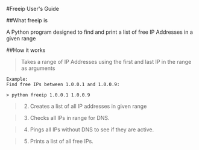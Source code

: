 #Freeip User's Guide

##What freeip is

A Python program designed to find and print a list of free IP Addresses in a given range

##How it works

> Takes a range of IP Addresses using the first and last IP in the range as arguments
    
    Example:
    Find free IPs between 1.0.0.1 and 1.0.0.9:
    
    > python freeip 1.0.0.1 1.0.0.9 
    

> 2. Creates a list of all IP addresses in given range

> 3. Checks all IPs in range for DNS.

> 4. Pings all IPs without DNS to see if they are active.

> 5. Prints a list of all free IPs.
